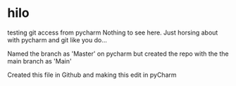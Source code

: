 # hilo
testing git access from pycharm
Nothing to see here.  Just horsing about with pycharm and git like you do...

Named the branch as 'Master' on pycharm but created the repo with the the main branch as 'Main'

Created this file in Github and making this edit in pyCharm
